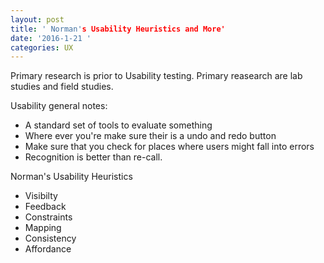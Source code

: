 ```yaml
---
layout: post
title: ' Norman's Usability Heuristics and More'
date: '2016-1-21 '
categories: UX
---
```

Primary research is prior to Usability testing. Primary reasearch are lab studies and field studies.

Usability general notes:
- A standard set of tools to evaluate something
- Where ever you're make sure their is a undo and redo button
- Make sure that you check for places where users might fall into errors
- Recognition is better than re-call.


Norman's Usability Heuristics

- Visibilty
- Feedback
- Constraints
- Mapping
- Consistency
- Affordance
